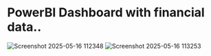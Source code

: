 # PowerBI Dashboard with financial data..
![Screenshot 2025-05-16 112348](https://github.com/user-attachments/assets/ffff1b79-7bb3-4628-a04c-b86d667b2083)
![Screenshot 2025-05-16 113253](https://github.com/user-attachments/assets/6f328b85-cd09-4ba8-ac09-7612fafffb6d)
